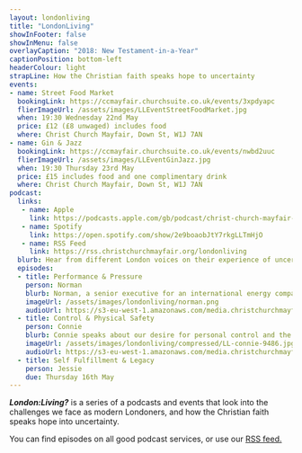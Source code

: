 ```yaml
---
layout: londonliving
title: "LondonLiving"
showInFooter: false
showInMenu: false
overlayCaption: "2018: New Testament-in-a-Year"
captionPosition: bottom-left
headerColour: light
strapLine: How the Christian faith speaks hope to uncertainty
events:
- name: Street Food Market 
  bookingLink: https://ccmayfair.churchsuite.co.uk/events/3xpdyapc
  flierImageUrl: /assets/images/LLEventStreetFoodMarket.jpg
  when: 19:30 Wednesday 22nd May
  price: £12 (£8 unwaged) includes food
  where: Christ Church Mayfair, Down St, W1J 7AN
- name: Gin & Jazz
  bookingLink: https://ccmayfair.churchsuite.co.uk/events/nwbd2uuc
  flierImageUrl: /assets/images/LLEventGinJazz.jpg
  when: 19:30 Thursday 23rd May
  price: £15 includes food and one complimentary drink
  where: Christ Church Mayfair, Down St, W1J 7AN
podcast:
  links:
   - name: Apple
     link: https://podcasts.apple.com/gb/podcast/christ-church-mayfair-london-living/id1462242037
   - name: Spotify
     link: https://open.spotify.com/show/2e9boaobJtY7rkgLLTmHjO
   - name: RSS Feed
     link: https://rss.christchurchmayfair.org/londonliving
  blurb: Hear from different London voices on their experience of uncertainty and where they find a solid hope.
  episodes:
  - title: Performance & Pressure
    person: Norman
    blurb: Norman, a senior executive for an international energy company, speaks about the performance culture of the work place.
    imageUrl: /assets/images/londonliving/norman.png
    audioUrl: https://s3-eu-west-1.amazonaws.com/media.christchurchmayfair.org/londonliving/Norman-10mins_v3.1.mp3
  - title: Control & Physical Safety
    person: Connie
    blurb: Connie speaks about our desire for personal control and the impact of insecurity on mental health.
    imageUrl: /assets/images/londonliving/compressed/LL-connie-9486.jpg
    audioUrl: https://s3-eu-west-1.amazonaws.com/media.christchurchmayfair.org/londonliving/Connie-10mins_v2.mp3
  - title: Self Fulfillment & Legacy
    person: Jessie
    due: Thursday 16th May
---
```


***London:Living?*** is a series of a podcasts and events that look into the challenges we face as modern Londoners, and how the Christian faith speaks hope into uncertainty.

You can find episodes on all good podcast services, or use our <a href="https://rss.christchurchmayfair.org/londonliving">RSS feed.</a>
